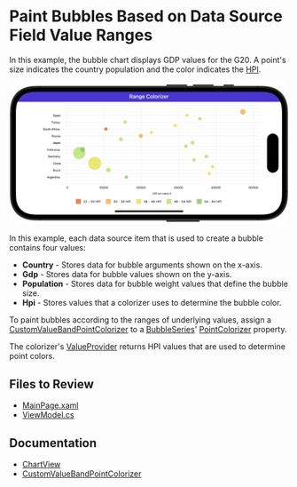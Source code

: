 # Paint Bubbles Based on Data Source Field Value Ranges

In this example, the bubble chart displays GDP values for the G20. A point's size indicates the country population and the color indicates the [HPI](https://en.wikipedia.org/wiki/Happy_Planet_Index).

![DevExpress Chart for MAUI - Bubbles are colored by underlying values](./img/chart-custom-value-range.png)

In this example, each data source item that is used to create a bubble contains four values:

* **Country** - Stores data for bubble arguments shown on the x-axis.
* **Gdp** - Stores data for bubble values shown on the y-axis.
* **Population** - Stores data for bubble weight values that define the bubble size.
* **Hpi** - Stores values that a colorizer uses to determine the bubble color.

To paint bubbles according to the ranges of underlying values, assign a [CustomValueBandPointColorizer](https://docs.devexpress.com/MAUI/DevExpress.Maui.Charts.CustomValueBandPointColorizer) to a [BubbleSeries](https://docs.devexpress.com/MAUI/DevExpress.Maui.Charts.BubbleSeries)' [PointColorizer](https://docs.devexpress.com/MAUI/DevExpress.Maui.Charts.BubbleSeries.PointColorizer) property. 

The colorizer's [ValueProvider](https://docs.devexpress.com/MAUI/DevExpress.Maui.Charts.CustomValueBandPointColorizer.ValueProvider) returns HPI values that are used to determine point colors.

<!-- default file list -->
## Files to Review

* [MainPage.xaml](./MainPage.xaml)
* [ViewModel.cs](./ViewModel.cs)
<!-- default file list end -->

## Documentation

* [ChartView](https://docs.devexpress.com/MAUI/DevExpress.Maui.Charts.ChartView)
* [CustomValueBandPointColorizer](https://docs.devexpress.com/MAUI/DevExpress.Maui.Charts.CustomValueBandPointColorizer)
